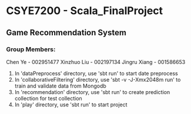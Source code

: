 # CSYE7200 - Scala_FinalProject
## Game Recommendation System
### Group Members:
Chen Ye - 002951477​
Xinzhuo Liu - 002197134​
Jingru Xiang - 001586653 
1. In 'dataPreprocess' directory, use 'sbt run' to start date preprocess
2. In 'collaborativeFiltering' directory, use 'sbt -v -J-Xmx2048m run' to train and validate data from Mongodb
3. In 'recommendation' directory, use 'sbt run' to create prediction collection for test collection
2. In 'play' directory, use 'sbt run' to start project
